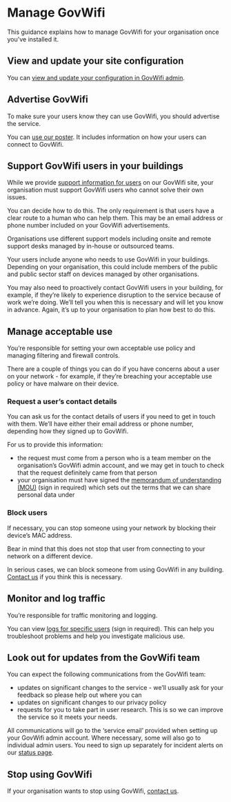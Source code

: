 # Manage GovWifi

This guidance explains how to manage GovWifi for your organisation once you've installed it.

## View and update your site configuration

You can [view and update your configuration in GovWifi admin](https://admin.wifi.service.gov.uk/).

## Advertise GovWifi

To make sure your users know they can use GovWifi, you should advertise the service.

You can [use our poster](/assets/GovWifi-poster.png). It includes information on how your users can connect to GovWifi.

## Support GovWifi users in your buildings

While we provide [support information for users](https://www.wifi.service.gov.uk/get-help-connecting/) on our GovWifi site, your organisation must support GovWifi users who cannot solve their own issues. 

You can decide how to do this. The only requirement is that users have a clear route to a human who can help them. This may be an email address or phone number included on your GovWifi advertisements.  

Organisations use different support models including onsite and remote support desks managed by in-house or outsourced teams. 

Your users include anyone who needs to use GovWifi in your buildings. Depending on your organisation, this could include members of the public and public sector staff on devices managed by other organisations.

You may also need to proactively contact GovWifi users in your building, for example, if they’re likely to experience disruption to the service because of work we’re doing. We’ll tell you when this is necessary and will let you know in advance. Again, it’s up to your organisation to plan how best to do this. 

## Manage acceptable use

You’re responsible for setting your own acceptable use policy and managing filtering and firewall controls.

There are a couple of things you can do if you have concerns about a user on your network - for example, if they’re breaching your acceptable use policy or have malware on their device.

### Request a user’s contact details

You can ask us for the contact details of users if you need to get in touch with them. We’ll have either their email address or phone number, depending how they signed up to GovWifi.

For us to provide this information:

- the request must come from a person who is a team member on the organisation’s GovWifi admin account, and we may get in touch to check that the request definitely came from that person
- your organisation must have signed the [memorandum of understanding (MOU)](https://www.wifi.service.gov.uk/memorandum-of-understanding/) (sign in required) which sets out the terms that we can share personal data under

### Block users

If necessary, you can stop someone using your network by blocking their device’s MAC address.

Bear in mind that this does not stop that user from connecting to your network on a different device.

In serious cases, we can block someone from using GovWifi in any building. [Contact us](https://admin.wifi.service.gov.uk/help) if you think this is necessary.

## Monitor and log traffic

You’re responsible for traffic monitoring and logging.

You can view [logs for specific users](https://admin.wifi.service.gov.uk/logs/search/new) (sign in required). This can help you troubleshoot problems and help you investigate malicious use.  

## Look out for updates from the GovWifi team

You can expect the following communications from the GovWifi team:  

- updates on significant changes to the service - we’ll usually ask for your feedback so please help out where you can 
- updates on significant changes to our privacy policy
- requests for you to take part in user research. This is so we can improve the service so it meets your needs.

All communications will go to the ‘service email’ provided when setting up your GovWifi admin account. Where necessary, some will also go to individual admin users. You need to sign up separately for incident alerts on our [status page](https://status.wifi.service.gov.uk/).

## Stop using GovWifi

If your organisation wants to stop using GovWifi, [contact us](https://admin.wifi.service.gov.uk/help).
